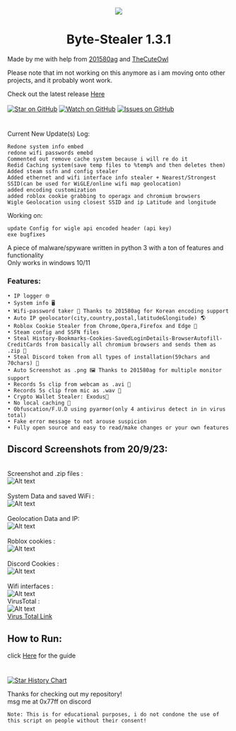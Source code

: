 # 
<p align="center">
 <img src="https://github.com/TurtlesXD/Byte-Stealer/blob/main/img/BYTESTEAELRDSICORDPFP.png" />

<div align="center">
  <h1>Byte-Stealer 1.3.1</h1>
</div>

Made by me with help from [201580ag](https://github.com/201580ag) and [TheCuteOwl](https://github.com/TheCuteOwl)



Please note that im not working on this anymore as i am moving onto other projects, and it probably wont work.

Check out the latest release [Here](https://github.com/TurtlesXD/Byte-Stealer/releases/tag/v1.3.1)
\
\
[![Star on GitHub](https://img.shields.io/github/stars/TurtlesXD/Byte-Stealer.svg?style=social)](https://github.com/TurtlesXD/Byte-Stealer/stargazers)
[![Watch on GitHub](https://img.shields.io/github/watchers/TurtlesXD/Byte-Stealer.svg?style=social)](https://github.com/TurtlesXD/Byte-Stealer/watchers)
[![Issues on GitHub](https://img.shields.io/github/issues/TurtlesXD/Byte-Stealer.svg?style=social)](https://github.com/TurtlesXD/Byte-Stealer/issues)
# 



Current New Update(s) Log:
```
Redone system info embed
redone wifi passwords emebd
Commented out remove cache system because i will re do it
Redid Caching system(save temp files to %temp% and then deletes them)
Added steam ssfn and config stealer
Added ethernet and wifi interface info stealer + Nearest/Strongest SSID(can be used for WiGLE/online wifi map geolocation)
added encoding customization
added roblox cookie grabbing to operagx and chromium browsers
Wigle Geolocation using closest SSID and ip Latitude and longitude

```
Working on:
```
update Config for wigle api encoded header (api key)
exe bugfixes
```


A piece of malware/spyware written in python 3 with a ton of features and functionality\
Only works in windows 10/11

### Features:
```
• IP logger 🌐
• System info 🖥️
• Wifi-password taker 📶 Thanks to 201580ag for Korean encoding support
• Auto IP geolocator(city,country,postal,latitude&longitude) 🌎
• Roblox Cookie Stealer from Chrome,Opera,Firefox and Edge 🍪
• Steam config and SSFN files
• Steal History-Bookmarks-Cookies-SavedLoginDetails-BrowserAutofill-CreditCards from basically all chromium browsers and sends them as .zip 📁
• Steal Discord token from all types of installation(59chars and 70chars) 🔘 
• Auto Screenshot as .png 🖼️ Thanks to 201580ag for multiple monitor support
• Records 5s clip from webcam as .avi 🎥
• Records 5s clip from mic as .wav 🎤
• Crypto Wallet Stealer: Exodus👾
• No local caching 💾
• Obfuscation/F.U.D using pyarmor(only 4 antivirus detect in in virus total)
• Fake error message to not arouse suspicion
• Fully open source and easy to read/make changes or your own features
```
## Discord Screenshots from 20/9/23:
\
Screenshot and .zip files :\
![Alt text](img/screenshotandfiles.png?raw=true)\
\
System Data and saved WiFi :\
![Alt text](img/SysInfoAndWifiPass.png?raw=true)\
\
Geolocation Data and IP:\
![Alt text](img/IPandGeoloc.png?raw=true)\
\
Roblox cookies :\
![Alt text](img/RobloxCookie.png?raw=true)\
\
Discord Cookies :\
![Alt text](img/discordtoken.png?raw=true)\
\
Wifi interfaces :\
![Alt text](img/WifiInterface.png?raw=true)
\
VirusTotal :\
![Alt text](img/VirusTotal.png?raw=true)\
[Virus Total Link](https://www.virustotal.com/gui/file/b9ad4bfe8c32929e0906023cdc85f0c64765fe25ca55c714bf2d06a8ec130988?nocache=1)
## How to Run:
click [Here](https://github.com/TurtlesXD/Discord-Logger/blob/main/discord-logger-help/Help.md) for the guide
# 

<a href="https://star-history.com/#0x77ff/Byte-Stealer&Date">
  <picture>
    <source media="(prefers-color-scheme: dark)" srcset="https://api.star-history.com/svg?repos=0x77ff/Byte-Stealer&type=Date&theme=dark" />
    <source media="(prefers-color-scheme: light)" srcset="https://api.star-history.com/svg?repos=0x77ff/Byte-Stealer&type=Date" />
    <img alt="Star History Chart" src="https://api.star-history.com/svg?repos=0x77ff/Byte-Stealer&type=Date" />
  </picture>
</a>

Thanks for checking out my repository!\
msg me at 0x77ff on discord




```
Note: This is for educational purposes, i do not condone the use of this script on people without their consent!
```


